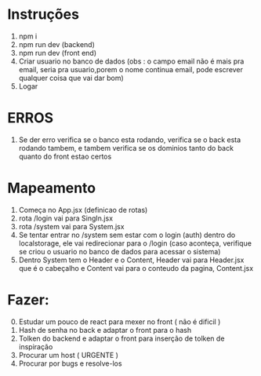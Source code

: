 
# Instruções

1. npm i
2. npm run dev (backend)
3. npm run dev (front end)
4. Criar usuario no banco de dados
(obs : o campo email não é mais pra email, seria pra usuario,porem o nome continua email, pode escrever qualquer coisa que vai dar bom)
5. Logar

# ERROS
1. Se der erro verifica se o banco esta rodando, verifica se o back esta rodando tambem, e tambem verifica se os dominios tanto do back quanto do front estao certos

# Mapeamento
1. Começa no App.jsx (definicao de rotas)
2. rota /login vai para SingIn.jsx
3. rota /system vai para System.jsx
4. Se tentar entrar no /system sem estar com o login (auth) dentro do localstorage, ele vai redirecionar para o /login
(caso aconteça, verifique se criou o usuario no banco de dados para acessar o sistema)
5. Dentro System tem o Header e o Content, Header vai para Header.jsx que é o cabeçalho e Content vai para o conteudo da pagina, Content.jsx

# Fazer:
0. Estudar um pouco de react para mexer no front ( não é dificil )
1. Hash de senha no back e adaptar o front para o hash
2. Tolken do backend e adaptar o front para inserção de tolken de inspiração
3. Procurar um host ( URGENTE )
4. Procurar por bugs e resolve-los

